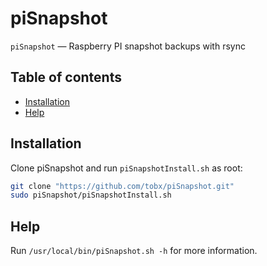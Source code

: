 # piSnapshot

`piSnapshot` — Raspberry PI snapshot backups with rsync

## Table of contents

  * [Installation](#installation)
  * [Help](#help)

## Installation

Clone piSnapshot and run `piSnapshotInstall.sh` as root:

```bash
git clone "https://github.com/tobx/piSnapshot.git"
sudo piSnapshot/piSnapshotInstall.sh
```

## Help

Run `/usr/local/bin/piSnapshot.sh -h` for more information.

